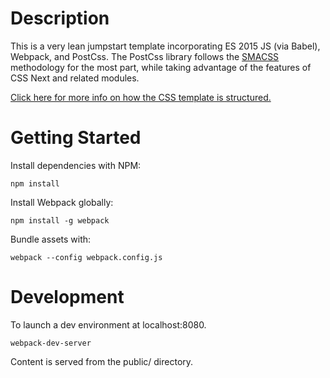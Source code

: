 # Description

This is a very lean jumpstart template incorporating ES 2015 JS (via Babel), Webpack, and PostCss. 
The PostCss library follows the [SMACSS](https://smacss.com/book/) methodology for the most part, while taking 
advantage of the features of CSS Next and related modules.

[Click here for more info on how the CSS template is structured.](https://github.com/IsaacBell/Webpack-Postcss-Framework/blob/master/src/styles/app.css) 

# Getting Started

Install dependencies with NPM:

```
npm install 
```  

Install Webpack globally:

```
npm install -g webpack
```

Bundle assets with:

```
webpack --config webpack.config.js
```

# Development
To launch a dev environment at localhost:8080. 

```
webpack-dev-server
```

Content is served from the public/ directory.
